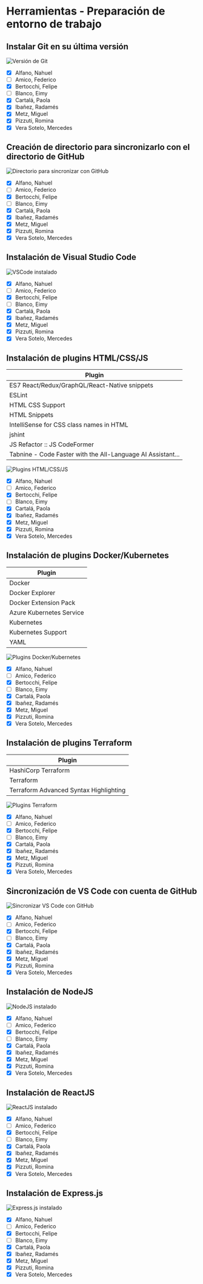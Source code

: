 # Herramientas - Preparación de entorno de trabajo

## Instalar Git en su última versión

![Versión de Git](https://github.com/radamesi/clouddevops-com4-team2/blob/rada/sprint2/img/git-version.png "Versión de Git")

- [X] Alfano, Nahuel
- [ ] Amico, Federico
- [X] Bertocchi, Felipe
- [ ] Blanco, Eimy
- [X] Cartalá, Paola
- [X] Ibañez, Radamés
- [X] Metz, Miguel
- [X] Pizzuti, Romina
- [X] Vera Sotelo, Mercedes

## Creación de directorio para sincronizarlo con el directorio de GitHub

![Directorio para sincronizar con GitHub](https://github.com/radamesi/clouddevops-com4-team2/blob/rada/sprint2/img/directorio.png "Directorio para sincronizar con GitHub")

- [X] Alfano, Nahuel
- [ ] Amico, Federico
- [X] Bertocchi, Felipe
- [ ] Blanco, Eimy
- [X] Cartalá, Paola
- [X] Ibañez, Radamés
- [X] Metz, Miguel
- [X] Pizzuti, Romina
- [X] Vera Sotelo, Mercedes

## Instalación de Visual Studio Code

![VSCode instalado](https://github.com/radamesi/clouddevops-com4-team2/blob/rada/sprint2/img/vs-code-version.png "VSCode instalado")

- [X] Alfano, Nahuel
- [ ] Amico, Federico
- [X] Bertocchi, Felipe
- [ ] Blanco, Eimy
- [X] Cartalá, Paola
- [X] Ibañez, Radamés
- [X] Metz, Miguel
- [X] Pizzuti, Romina
- [X] Vera Sotelo, Mercedes

## Instalación de plugins HTML/CSS/JS

| Plugin      |
| ----------- |
| ES7 React/Redux/GraphQL/React-Native snippets |
| ESLint |
| HTML CSS Support   |
| HTML Snippets      |
| IntelliSense for CSS class names in HTML |
| jshint |
| JS Refactor :: JS CodeFormer |
| Tabnine - Code Faster with the All-Language AI Assistant... |

![Plugins HTML/CSS/JS](https://github.com/radamesi/clouddevops-com4-team2/blob/rada/sprint2/img/html-css-js-plugins.png "Plugins HTML/CSS/JS")

- [X] Alfano, Nahuel
- [ ] Amico, Federico
- [X] Bertocchi, Felipe
- [ ] Blanco, Eimy
- [X] Cartalá, Paola
- [X] Ibañez, Radamés
- [X] Metz, Miguel
- [X] Pizzuti, Romina
- [X] Vera Sotelo, Mercedes

## Instalación de plugins Docker/Kubernetes

| Plugin      |
| ----------- |
| Docker |
| Docker Explorer |
| Docker Extension Pack |
| Azure Kubernetes Service |
| Kubernetes |
| Kubernetes Support |
| YAML |

![Plugins Docker/Kubernetes](https://github.com/radamesi/clouddevops-com4-team2/blob/rada/sprint2/img/docker-kubernetes-plugins.png "Plugins Docker/Kubernetes")

- [X] Alfano, Nahuel
- [ ] Amico, Federico
- [X] Bertocchi, Felipe
- [ ] Blanco, Eimy
- [X] Cartalá, Paola
- [X] Ibañez, Radamés
- [X] Metz, Miguel
- [X] Pizzuti, Romina
- [X] Vera Sotelo, Mercedes

## Instalación de plugins Terraform

| Plugin |
| ----------- |
| HashiCorp Terraform |
| Terraform |
| Terraform Advanced Syntax Highlighting |

![Plugins Terraform](https://github.com/radamesi/clouddevops-com4-team2/blob/rada/sprint2/img/terraform-plugins.png "Plugins Terraform")

- [X] Alfano, Nahuel
- [ ] Amico, Federico
- [X] Bertocchi, Felipe
- [ ] Blanco, Eimy
- [X] Cartalá, Paola
- [X] Ibañez, Radamés
- [X] Metz, Miguel
- [X] Pizzuti, Romina
- [X] Vera Sotelo, Mercedes

## Sincronización de VS Code con cuenta de GitHub

![Sincronizar VS Code con GitHub](https://github.com/radamesi/clouddevops-com4-team2/blob/rada/sprint2/img/vs-code-github-sync.png "Sincronizar VS Code con GitHub")

- [X] Alfano, Nahuel
- [ ] Amico, Federico
- [X] Bertocchi, Felipe
- [ ] Blanco, Eimy
- [X] Cartalá, Paola
- [X] Ibañez, Radamés
- [X] Metz, Miguel
- [X] Pizzuti, Romina
- [X] Vera Sotelo, Mercedes

## Instalación de NodeJS

![NodeJS instalado](https://github.com/radamesi/clouddevops-com4-team2/blob/rada/sprint2/img/node-js-version.png "NodeJS instalado")

- [X] Alfano, Nahuel
- [ ] Amico, Federico
- [X] Bertocchi, Felipe
- [ ] Blanco, Eimy
- [X] Cartalá, Paola
- [X] Ibañez, Radamés
- [X] Metz, Miguel
- [X] Pizzuti, Romina
- [X] Vera Sotelo, Mercedes

## Instalación de ReactJS

![ReactJS instalado](https://github.com/radamesi/clouddevops-com4-team2/blob/rada/sprint2/img/react-js-version.png "ReactJS instalado")

- [X] Alfano, Nahuel
- [ ] Amico, Federico
- [X] Bertocchi, Felipe
- [ ] Blanco, Eimy
- [X] Cartalá, Paola
- [X] Ibañez, Radamés
- [X] Metz, Miguel
- [X] Pizzuti, Romina
- [X] Vera Sotelo, Mercedes

## Instalación de Express.js

![Express.js instalado](https://github.com/radamesi/clouddevops-com4-team2/blob/rada/sprint2/img/express-js-version.png "Express.js instalado")

- [X] Alfano, Nahuel
- [ ] Amico, Federico
- [X] Bertocchi, Felipe
- [ ] Blanco, Eimy
- [X] Cartalá, Paola
- [X] Ibañez, Radamés
- [X] Metz, Miguel
- [X] Pizzuti, Romina
- [X] Vera Sotelo, Mercedes
